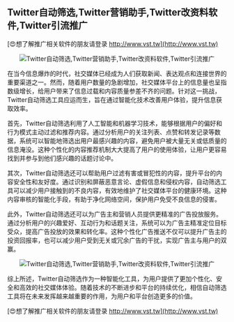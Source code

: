 ## **Twitter自动筛选,Twitter营销助手,Twitter改资料软件,Twitter引流推广**

[😍想了解推广相关软件的朋友请登录 http://www.vst.tw](http://www.vst.tw)

 <center><img src="https://vst.tw/MP4/tuiguang/png/7.png" alt="Twitter自动筛选,Twitter营销助手,Twitter改资料软件,Twitter引流推广"></center>

在当今信息爆炸的时代，社交媒体已经成为人们获取新闻、表达观点和连接世界的重要渠道之一。然而，随着用户数量的急剧增加，社交媒体平台上的信息量也呈指数级增长，给用户带来了信息过载和内容质量参差不齐的问题。针对这一挑战，Twitter自动筛选工具应运而生，旨在通过智能化技术改善用户体验，提升信息获取效率。

首先，Twitter自动筛选利用了人工智能和机器学习技术，能够根据用户的偏好和行为模式主动过滤和推荐内容。通过分析用户的关注列表、点赞和转发记录等数据，系统可以智能地筛选出用户最感兴趣的内容，避免用户被大量无关或低质量的信息淹没。这种个性化的内容推荐机制大大提高了用户的使用体验，让用户更容易找到并参与到他们感兴趣的话题讨论中。

其次，Twitter自动筛选还可以帮助用户过滤有害或冒犯性的内容，提升平台的内容安全性和友好度。通过识别和屏蔽恶意言论、虚假信息和侵权内容，自动筛选工具可以减少用户接触到的不良内容，有效地维护了社交媒体平台的健康环境。这种内容审核的智能化手段，有助于净化网络空间，保护用户免受不良信息的侵害。

此外，Twitter自动筛选还可以为广告主和营销人员提供更精准的广告投放服务。通过分析用户的兴趣爱好、互动行为和话题关注，系统可以为广告主精准定位目标受众，提高广告投放的效果和转化率。这种个性化广告推送不仅可以提升广告主的投资回报率，也可以减少用户受到无关或冗余广告的干扰，实现广告主与用户的双赢。

 <center><img src="https://vst.tw/MP4/tuiguang/png/2.png" alt="Twitter自动筛选,Twitter营销助手,Twitter改资料软件,Twitter引流推广"></center>

综上所述，Twitter自动筛选作为一种智能化工具，为用户提供了更加个性化、安全和高效的社交媒体体验。随着技术的不断进步和平台的持续优化，相信自动筛选工具将在未来发挥越来越重要的作用，为用户和平台创造更多的价值。

[😍想了解推广相关软件的朋友请登录 http://www.vst.tw](http://www.vst.tw)




